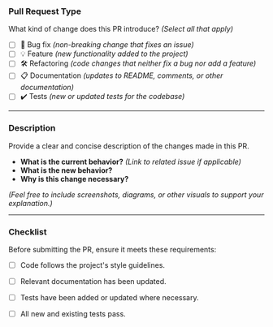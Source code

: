 ### **Pull Request Type**
What kind of change does this PR introduce? *(Select all that apply)*

- [ ] 🐞 Bug fix *(non-breaking change that fixes an issue)*
- [ ] 💡 Feature *(new functionality added to the project)*
- [ ] 🛠️ Refactoring *(code changes that neither fix a bug nor add a feature)*
- [ ] 📋 Documentation *(updates to README, comments, or other documentation)*
- [ ] ✔️ Tests *(new or updated tests for the codebase)*

---

### **Description**
Provide a clear and concise description of the changes made in this PR.

- **What is the current behavior?** *(Link to related issue if applicable)*
- **What is the new behavior?**
- **Why is this change necessary?**

*(Feel free to include screenshots, diagrams, or other visuals to support your explanation.)*

---

### **Checklist**
Before submitting the PR, ensure it meets these requirements:

- [ ] Code follows the project's style guidelines.
- [ ] Relevant documentation has been updated.
- [ ] Tests have been added or updated where necessary.
- [ ] All new and existing tests pass.

